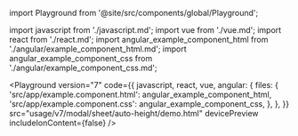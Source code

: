 import Playground from '@site/src/components/global/Playground';

import javascript from './javascript.md';
import vue from './vue.md';
import react from './react.md';
import angular_example_component_html from './angular/example_component_html.md';
import angular_example_component_css from './angular/example_component_css.md';

<Playground
  version="7"
  code={{
    javascript,
    react,
    vue,
    angular: {
      files: {
        'src/app/example.component.html': angular_example_component_html,
        'src/app/example.component.css': angular_example_component_css,
      },
    },
  }}
  src="usage/v7/modal/sheet/auto-height/demo.html"
  devicePreview
  includeIonContent={false}
/>
